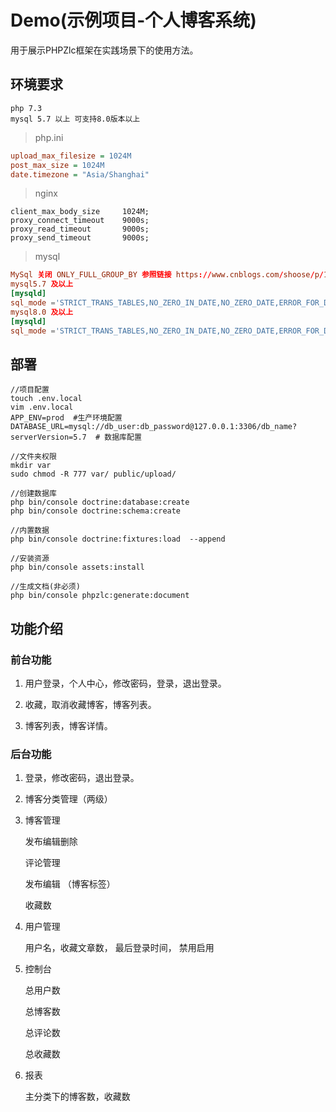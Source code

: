 # Demo(示例项目-个人博客系统)

用于展示PHPZlc框架在实践场景下的使用方法。

## 环境要求

    php 7.3
    mysql 5.7 以上 可支持8.0版本以上
    
> php.ini   

```ini
upload_max_filesize = 1024M
post_max_size = 1024M
date.timezone = "Asia/Shanghai"
```

> nginx

```apacheconfig
client_max_body_size     1024M;
proxy_connect_timeout    9000s;
proxy_read_timeout       9000s;
proxy_send_timeout       9000s;
```

> mysql

```mysql.cnf
MySql 关闭 ONLY_FULL_GROUP_BY 参照链接 https://www.cnblogs.com/shoose/p/13259186.html
mysql5.7 及以上
[mysqld]
sql_mode ='STRICT_TRANS_TABLES,NO_ZERO_IN_DATE,NO_ZERO_DATE,ERROR_FOR_DIVISION_BY_ZERO,NO_AUTO_CREATE_USER,NO_ENGINE_SUBSTITUTION'
mysql8.0 及以上
[mysqld]
sql_mode ='STRICT_TRANS_TABLES,NO_ZERO_IN_DATE,NO_ZERO_DATE,ERROR_FOR_DIVISION_BY_ZERO,NO_ENGINE_SUBSTITUTION'
```

## 部署

```shell script
//项目配置
touch .env.local
vim .env.local
APP_ENV=prod  #生产环境配置
DATABASE_URL=mysql://db_user:db_password@127.0.0.1:3306/db_name?serverVersion=5.7  # 数据库配置

//文件夹权限
mkdir var
sudo chmod -R 777 var/ public/upload/

//创建数据库
php bin/console doctrine:database:create
php bin/console doctrine:schema:create

//内置数据
php bin/console doctrine:fixtures:load  --append

//安装资源
php bin/console assets:install  

//生成文档(非必须)
php bin/console phpzlc:generate:document
```

## 功能介绍

### 前台功能

1. 用户登录，个人中心，修改密码，登录，退出登录。

2. 收藏，取消收藏博客，博客列表。

3. 博客列表，博客详情。

### 后台功能

1. 登录，修改密码，退出登录。

2. 博客分类管理（两级）

3. 博客管理 

     发布编辑删除 
      
     评论管理
     
     发布编辑 （博客标签）
     
     收藏数
     
4. 用户管理

     用户名，收藏文章数， 最后登录时间， 禁用启用
     
5. 控制台

    总用户数
    
    总博客数
    
    总评论数
    
    总收藏数
    
7. 报表

    主分类下的博客数，收藏数


